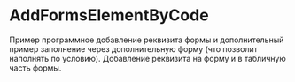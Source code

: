 # AddFormsElementByCode
Пример программное добавление реквизита формы и дополнительный пример заполнение через дополнительную форму (что позволит наполнять по условию).
Добавление реквизита на форму и в табличную часть формы.
